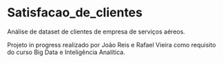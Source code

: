 # Satisfacao_de_clientes
Análise de dataset de clientes de empresa de serviços aéreos.

Projeto in progress realizado por João Reis e Rafael Vieira como requisito do curso Big Data e Inteligência Analítica.
